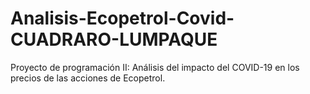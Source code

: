 # Analisis-Ecopetrol-Covid-CUADRARO-LUMPAQUE
Proyecto de programación II: Análisis del impacto del COVID-19 en los precios de las acciones de Ecopetrol.
